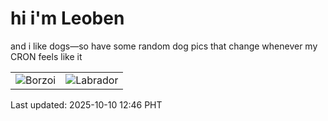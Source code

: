 # hi i'm Leoben

and i like dogs—so have some random dog pics that change whenever my CRON feels like it

|  |  |
|--------|----------|
| ![Borzoi](https://random-dog-vercel.vercel.app/api/random-borzoi?v=1760071583) | ![Labrador](https://random-dog-vercel.vercel.app/api/random-labrador?v=1760071583) |

Last updated: 2025-10-10 12:46 PHT
